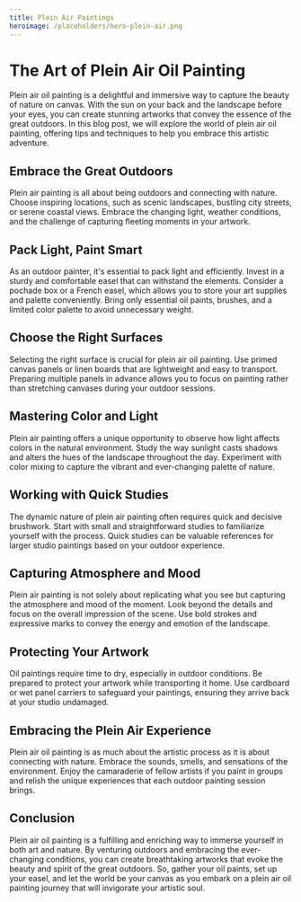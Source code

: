 ```yaml
---
title: Plein Air Paintings
heroimage: /placeholders/hero-plein-air.png
---
```


# The Art of Plein Air Oil Painting

Plein air oil painting is a delightful and immersive way to capture the beauty of nature on canvas. With the sun on your back and the landscape before your eyes, you can create stunning artworks that convey the essence of the great outdoors. In this blog post, we will explore the world of plein air oil painting, offering tips and techniques to help you embrace this artistic adventure.

## Embrace the Great Outdoors

Plein air painting is all about being outdoors and connecting with nature. Choose inspiring locations, such as scenic landscapes, bustling city streets, or serene coastal views. Embrace the changing light, weather conditions, and the challenge of capturing fleeting moments in your artwork.

## Pack Light, Paint Smart

As an outdoor painter, it's essential to pack light and efficiently. Invest in a sturdy and comfortable easel that can withstand the elements. Consider a pochade box or a French easel, which allows you to store your art supplies and palette conveniently. Bring only essential oil paints, brushes, and a limited color palette to avoid unnecessary weight.

## Choose the Right Surfaces

Selecting the right surface is crucial for plein air oil painting. Use primed canvas panels or linen boards that are lightweight and easy to transport. Preparing multiple panels in advance allows you to focus on painting rather than stretching canvases during your outdoor sessions.

## Mastering Color and Light

Plein air painting offers a unique opportunity to observe how light affects colors in the natural environment. Study the way sunlight casts shadows and alters the hues of the landscape throughout the day. Experiment with color mixing to capture the vibrant and ever-changing palette of nature.

## Working with Quick Studies

The dynamic nature of plein air painting often requires quick and decisive brushwork. Start with small and straightforward studies to familiarize yourself with the process. Quick studies can be valuable references for larger studio paintings based on your outdoor experience.

## Capturing Atmosphere and Mood

Plein air painting is not solely about replicating what you see but capturing the atmosphere and mood of the moment. Look beyond the details and focus on the overall impression of the scene. Use bold strokes and expressive marks to convey the energy and emotion of the landscape.

## Protecting Your Artwork

Oil paintings require time to dry, especially in outdoor conditions. Be prepared to protect your artwork while transporting it home. Use cardboard or wet panel carriers to safeguard your paintings, ensuring they arrive back at your studio undamaged.

## Embracing the Plein Air Experience

Plein air oil painting is as much about the artistic process as it is about connecting with nature. Embrace the sounds, smells, and sensations of the environment. Enjoy the camaraderie of fellow artists if you paint in groups and relish the unique experiences that each outdoor painting session brings.

## Conclusion

Plein air oil painting is a fulfilling and enriching way to immerse yourself in both art and nature. By venturing outdoors and embracing the ever-changing conditions, you can create breathtaking artworks that evoke the beauty and spirit of the great outdoors. So, gather your oil paints, set up your easel, and let the world be your canvas as you embark on a plein air oil painting journey that will invigorate your artistic soul.
